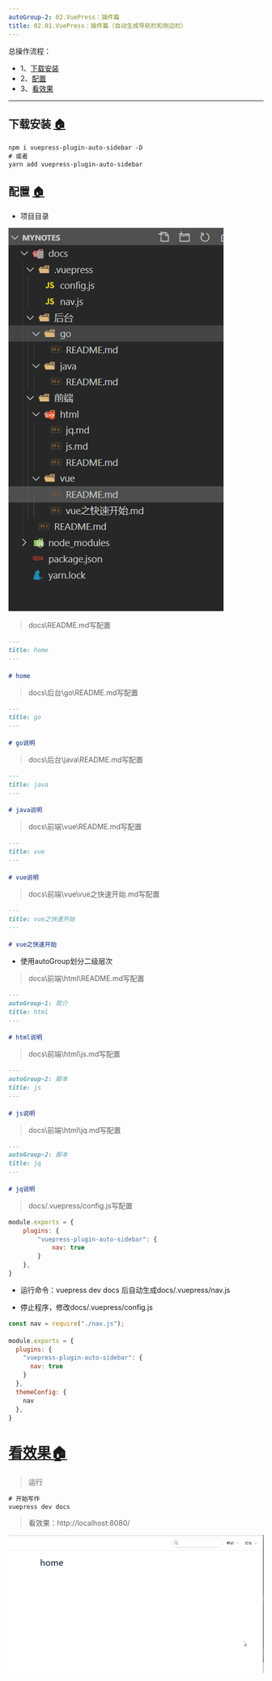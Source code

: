 ```yaml
---
autoGroup-2: 02.VuePress：插件篇
title: 02.01.VuePress：插件篇（自动生成导航栏和侧边栏）
---
```


总操作流程：
- 1、[下载安装](#VuePress-01)
- 2、[配置](#VuePress-02)
- 3、[看效果](#VuePress-03)

***

## 下载安装 <a name="VuePress-01" href="#" >:house:</a>

```shell
npm i vuepress-plugin-auto-sidebar -D
# 或者
yarn add vuepress-plugin-auto-sidebar
```

## 配置 <a name="VuePress-02" href="#" >:house:</a>

- 项目目录

![](./image/02.01-1.png)

> docs\README.md写配置

```md
---
title: home
---

# home
```

> docs\后台\go\README.md写配置

```md
---
title: go
---

# go说明
```

> docs\后台\java\README.md写配置

```md
---
title: java
---

# java说明
```

> docs\前端\vue\README.md写配置

```md
---
title: vue
---

# vue说明
```

> docs\前端\vue\vue之快速开始.md写配置

```md
---
title: vue之快速开始
---

# vue之快速开始
```

- 使用autoGroup划分二级层次


> docs\前端\html\README.md写配置

```md
---
autoGroup-1: 简介
title: html
---

# html说明
```

> docs\前端\html\js.md写配置

```md
---
autoGroup-2: 脚本
title: js
---

# js说明
```

> docs\前端\html\jq.md写配置

```md
---
autoGroup-2: 脚本
title: jq
---

# jq说明
```

> docs/.vuepress/config.js写配置

```js
module.exports = {
    plugins: {
        "vuepress-plugin-auto-sidebar": {
            nav: true
        }
    },
}
```

- 运行命令：vuepress dev docs  后自动生成docs/.vuepress/nav.js


- 停止程序，修改docs/.vuepress/config.js
```js
const nav = require("./nav.js");

module.exports = {
  plugins: {
    "vuepress-plugin-auto-sidebar": {
      nav: true
    }
  },
  themeConfig: {
    nav
  },
}
```

# <a name="VuePress-03" href="#" >看效果:house:</a>

> 运行

```shell
# 开始写作
vuepress dev docs
```

> 看效果：http://localhost:8080/

![](./image/02.01-2.gif)